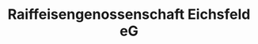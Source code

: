 ---
title: "Raiffeisengenossenschaft Eichsfeld eG"
url: /niederorschel/raiffeisengenossenschaft-eichsfeld-eg/
shop: Baumarkt
---
